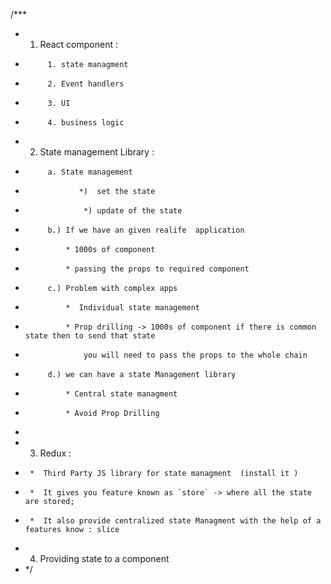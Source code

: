/***
 * 1. React component : 
 *          1. state managment
 *          2. Event handlers 
 *          3. UI 
 *          4. business logic
 * 2. State management Library : 
 *          a. State management
 *                 *)  set the state 
 *                  *) update of the state

 *          b.) If we have an given realife  application 
 *              * 1000s of component
 *              * passing the props to required component
 *          c.) Problem with complex apps
 *              *  Individual state management
 *              * Prop drilling -> 1000s of component if there is common state then to send that state 
 *                  you will need to pass the props to the whole chain 
 *          d.) we can have a state Management library
 *              * Central state managment
 *              * Avoid Prop Drilling
 * 
 * 3. Redux : 
 *      *  Third Party JS library for state managment  (install it )
 *      *  It gives you feature known as `store` -> where all the state are stored;
 *      *  It also provide centralized state Managment with the help of a features know : slice 
 * 4. Providing state to  a component 
 * */ 